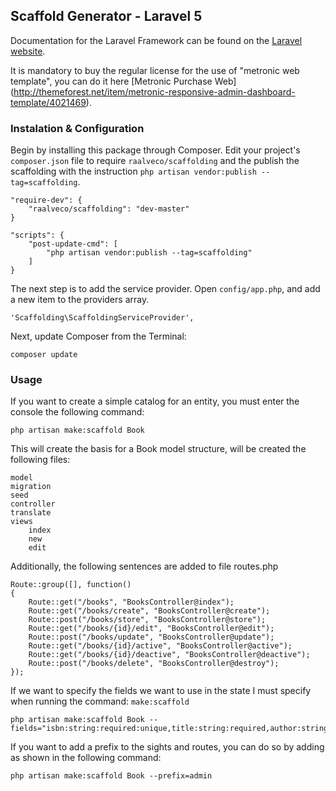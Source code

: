 ## Scaffold Generator - Laravel 5

Documentation for the Laravel Framework can be found on the [Laravel website](http://laravel.com/docs/5.0).

It is mandatory to buy the regular license for the use of "metronic web template", you can do it here [Metronic Purchase Web] (http://themeforest.net/item/metronic-responsive-admin-dashboard-template/4021469).

### Instalation & Configuration

Begin by installing this package through Composer. Edit your project's `composer.json` file to require `raalveco/scaffolding` and the publish the scaffolding with the instruction `php artisan vendor:publish --tag=scaffolding`.

	"require-dev": {
		"raalveco/scaffolding": "dev-master"
	}
	
	"scripts": {
		"post-update-cmd": [
			"php artisan vendor:publish --tag=scaffolding"
		]
	}

The next step is to add the service provider. Open `config/app.php`, and add a new item to the providers array.

    'Scaffolding\ScaffoldingServiceProvider',


Next, update Composer from the Terminal:

    composer update

### Usage

If you want to create a simple catalog for an entity, you must enter the console the following command:

    php artisan make:scaffold Book

This will create the basis for a Book model structure, will be created the following files:

    model
    migration
    seed
    controller
    translate
    views
        index
        new
        edit

Additionally, the following sentences are added to file routes.php

    Route::group([], function()
    {
        Route::get("/books", "BooksController@index");
        Route::get("/books/create", "BooksController@create");
        Route::post("/books/store", "BooksController@store");
        Route::get("/books/{id}/edit", "BooksController@edit");
        Route::post("/books/update", "BooksController@update");
        Route::get("/books/{id}/active", "BooksController@active");
        Route::get("/books/{id}/deactive", "BooksController@deactive");
        Route::post("/books/delete", "BooksController@destroy");
    });

If we want to specify the fields we want to use in the state I must specify when running the command: `make:scaffold`

    php artisan make:scaffold Book --fields="isbn:string:required:unique,title:string:required,author:string:required,edition:integer,active:boolean"

If you want to add a prefix to the sights and routes, you can do so by adding as shown in the following command:

    php artisan make:scaffold Book --prefix=admin
